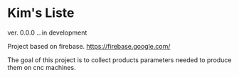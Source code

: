 # Kim's Liste
ver. 0.0.0 ...in development

Project based on firebase. https://firebase.google.com/

The goal of this project is to collect products parameters needed to produce them on cnc machines.